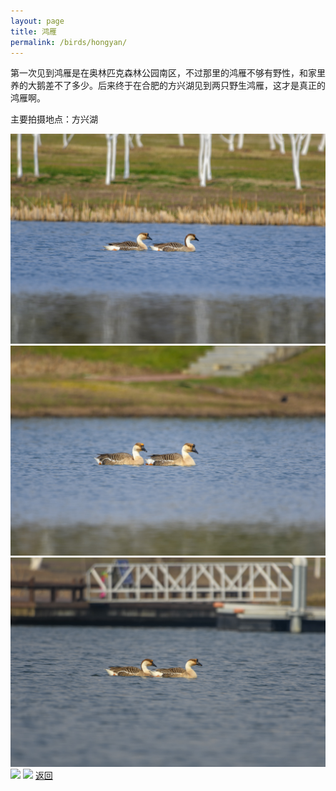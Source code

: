 ```yaml
---
layout: page
title: 鸿雁
permalink: /birds/hongyan/
---
```

第一次见到鸿雁是在奥林匹克森林公园南区，不过那里的鸿雁不够有野性，和家里养的大鹅差不了多少。后来终于在合肥的方兴湖见到两只野生鸿雁，这才是真正的鸿雁啊。

主要拍摄地点：方兴湖

![](../picture/鸿雁/DSC_2913-NEF_DxO_DeepPRIME.jpg)
![](../picture/鸿雁/DSC_2927-NEF_DxO_DeepPRIME.jpg)
![](../picture/鸿雁/DSC_2945-NEF_DxO_DeepPRIME.jpg)
![](../picture/鸿雁/DSCN6981-NEF_DxO_DeepPRIME.jpg)
![](../picture/鸿雁/DSCN6994-NEF_DxO_DeepPRIME.jpg)
[返回](../../)
